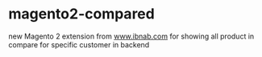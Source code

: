 # magento2-compared
new Magento 2 extension from www.ibnab.com for  showing all product in compare for specific customer in backend
